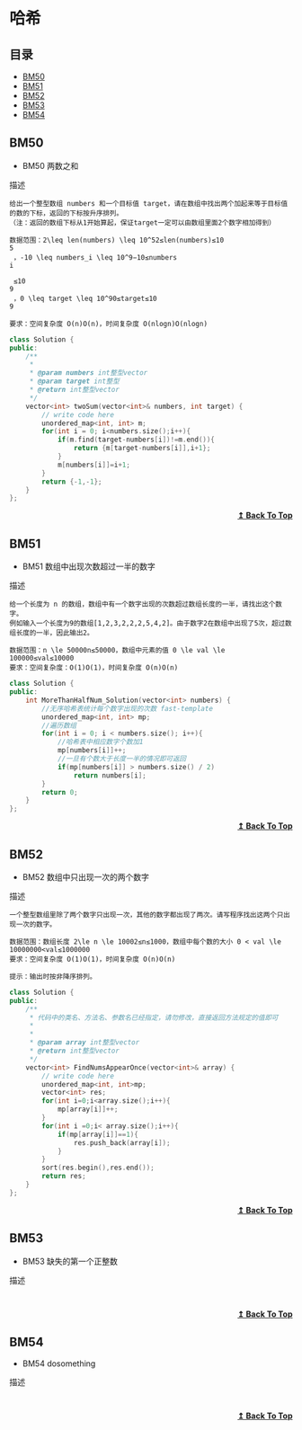 # 哈希

## 目录

- [BM50](#BM50)
- [BM51](#BM51)
- [BM52](#BM52)
- [BM53](#BM53)
- [BM54](#BM54)



## BM50
* BM50 两数之和

描述
```
给出一个整型数组 numbers 和一个目标值 target，请在数组中找出两个加起来等于目标值的数的下标，返回的下标按升序排列。
（注：返回的数组下标从1开始算起，保证target一定可以由数组里面2个数字相加得到）

数据范围：2\leq len(numbers) \leq 10^52≤len(numbers)≤10 
5
 ，-10 \leq numbers_i \leq 10^9−10≤numbers 
i
​
 ≤10 
9
 ，0 \leq target \leq 10^90≤target≤10 
9
 
要求：空间复杂度 O(n)O(n)，时间复杂度 O(nlogn)O(nlogn)
```
<!-- ![img]() -->
```cpp
class Solution {
public:
    /**
     * 
     * @param numbers int整型vector 
     * @param target int整型 
     * @return int整型vector
     */
    vector<int> twoSum(vector<int>& numbers, int target) {
        // write code here
        unordered_map<int, int> m;
        for(int i = 0; i<numbers.size();i++){
            if(m.find(target-numbers[i])!=m.end()){
                return {m[target-numbers[i]],i+1};
            }
            m[numbers[i]]=i+1;
        }
        return {-1,-1};
    }
};
```

<div align="right">
    <b><a href="#目录">↥ Back To Top</a></b>
</div>


## BM51
* BM51 数组中出现次数超过一半的数字

描述
```
给一个长度为 n 的数组，数组中有一个数字出现的次数超过数组长度的一半，请找出这个数字。
例如输入一个长度为9的数组[1,2,3,2,2,2,5,4,2]。由于数字2在数组中出现了5次，超过数组长度的一半，因此输出2。

数据范围：n \le 50000n≤50000，数组中元素的值 0 \le val \le 100000≤val≤10000
要求：空间复杂度：O(1)O(1)，时间复杂度 O(n)O(n)
```
<!-- ![img]() -->
```cpp
class Solution {
public:
    int MoreThanHalfNum_Solution(vector<int> numbers) {
        //无序哈希表统计每个数字出现的次数 fast-template
        unordered_map<int, int> mp;
        //遍历数组
        for(int i = 0; i < numbers.size(); i++){
            //哈希表中相应数字个数加1
            mp[numbers[i]]++;
            //一旦有个数大于长度一半的情况即可返回
            if(mp[numbers[i]] > numbers.size() / 2)
                return numbers[i];
        }
        return 0;
    }
};
```

<div align="right">
    <b><a href="#目录">↥ Back To Top</a></b>
</div>


## BM52
* BM52 数组中只出现一次的两个数字

描述
```
一个整型数组里除了两个数字只出现一次，其他的数字都出现了两次。请写程序找出这两个只出现一次的数字。

数据范围：数组长度 2\le n \le 10002≤n≤1000，数组中每个数的大小 0 < val \le 10000000<val≤1000000
要求：空间复杂度 O(1)O(1)，时间复杂度 O(n)O(n)

提示：输出时按非降序排列。
```
<!-- ![img]() -->
```cpp
class Solution {
public:
    /**
     * 代码中的类名、方法名、参数名已经指定，请勿修改，直接返回方法规定的值即可
     *
     * 
     * @param array int整型vector 
     * @return int整型vector
     */
    vector<int> FindNumsAppearOnce(vector<int>& array) {
        // write code here
        unordered_map<int, int>mp;
        vector<int> res;
        for(int i=0;i<array.size();i++){
            mp[array[i]]++;
        }
        for(int i =0;i< array.size();i++){
            if(mp[array[i]]==1){
                res.push_back(array[i]);
            }
        }
        sort(res.begin(),res.end());
        return res;
    }
};
```

<div align="right">
    <b><a href="#目录">↥ Back To Top</a></b>
</div>


## BM53
* BM53 缺失的第一个正整数

描述
```

```
<!-- ![img]() -->
```cpp

```

<div align="right">
    <b><a href="#目录">↥ Back To Top</a></b>
</div>


## BM54
* BM54 dosomething

描述
```

```
<!-- ![img]() -->
```cpp

```

<div align="right">
    <b><a href="#目录">↥ Back To Top</a></b>
</div>


